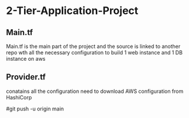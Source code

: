 # 2-Tier-Application-Project

## Main.tf
Main.tf is the main part of the project and the source is linked to another repo wth all the necessary configuration to build 1 web instance and 1 DB instance on aws

## Provider.tf
conatains all the configuration need to download AWS configuration from HashiCorp

#git push -u origin main
